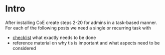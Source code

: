 # Intro

After installing CoE create steps 2-20 for admins in a task-based manner. For each of the following posts we need a single or recurring task with

* [checklist](tasks.md) what exactly needs to be done
* reference material on why tis is important and what aspects need to be considered
